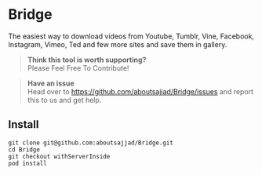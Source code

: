 # Bridge
The easiest way to download videos from Youtube, Tumblr, Vine, Facebook, Instagram, Vimeo, Ted and few more sites and save them in gallery.

> **Think this tool is worth supporting?**  
Please Feel Free To Contribute! 

> **Have an issue**  
Head over to https://github.com/aboutsajjad/Bridge/issues and report this to us and get help.

## Install

```shell
git clone git@github.com:aboutsajjad/Bridge.git
cd Bridge
git checkout withServerInside
pod install
```
